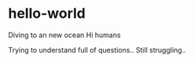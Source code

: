 # hello-world
Diving to an new ocean
Hi humans

Trying to understand full of questions..
Still struggling..
